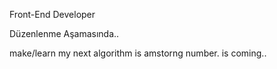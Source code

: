 Front-End Developer

Düzenlenme Aşamasında..

make/learn my next algorithm is amstorng number. is coming..
